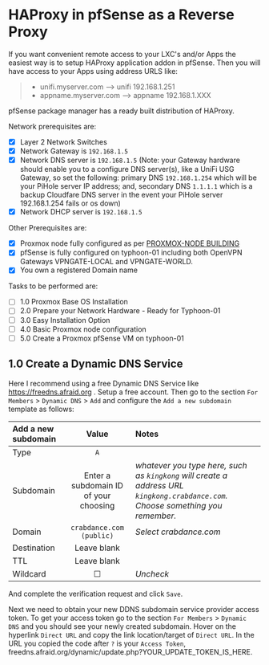 # HAProxy in pfSense as a Reverse Proxy
If you want convenient remote access to your LXC's and/or Apps the easiest way is to setup HAProxy application addon in pfSense. Then you will have access to your Apps using address URLS like:
> *  unifi.myserver.com --> unifi 192.168.1.251
> * appname.myserver.com --> appname 192.168.1.XXX

pfSense package manager has a ready built distribution of HAProxy.

Network prerequisites are:
- [x] Layer 2 Network Switches
- [x] Network Gateway is `192.168.1.5`
- [x] Network DNS server is `192.168.1.5` (Note: your Gateway hardware should enable you to a configure DNS server(s), like a UniFi USG Gateway, so set the following: primary DNS `192.168.1.254` which will be your PiHole server IP address; and, secondary DNS `1.1.1.1` which is a backup Cloudfare DNS server in the event your PiHole server 192.168.1.254 fails or os down)
- [x] Network DHCP server is `192.168.1.5`

Other Prerequisites are:
- [x] Proxmox node fully configured as per [PROXMOX-NODE BUILDING](https://github.com/ahuacate/proxmox-node/blob/master/README.md#proxmox-node-building)
- [x] pfSense is fully configured on typhoon-01 including both OpenVPN Gateways VPNGATE-LOCAL and VPNGATE-WORLD.
- [x] You own a registered Domain name

Tasks to be performed are:
- [ ] 1.0 Proxmox Base OS Installation
- [ ] 2.0 Prepare your Network Hardware - Ready for Typhoon-01
- [ ] 3.0 Easy Installation Option
- [ ] 4.0 Basic Proxmox node configuration
- [ ] 5.0 Create a Proxmox pfSense VM on typhoon-01

## 1.0 Create a Dynamic DNS Service
Here I recommend using a free Dynamic DNS Service like https://freedns.afraid.org . Setup a free account. Then go to the section `For Members` > `Dynamic DNS` > `Add` and configure the `Add a new subdomain` template as follows:

| Add a new subdomain | Value | Notes
| :---  | :---: | :---
| Type | `A` |
| Subdomain| Enter a subdomain ID of your choosing | *whatever you type here, such as `kingkong` will create a address URL `kingkong.crabdance.com`. Choose something you remember.*
| Domain | `crabdance.com (public)` | *Select crabdance.com*
| Destination | Leave blank
| TTL | Leave blank
| Wildcard | ☐ | *Uncheck*

And complete the verification request and click `Save`.

Next we need to obtain your new DDNS subdomain service provider access token. To get your access token go to the section `For Members` > `Dynamic DNS` and you should see your newly created subdomain. Hover on the hyperlink `Direct URL` and copy the link location/target of `Direct URL`. In the URL you copied the code after `?` is your `Access Token`, freedns.afraid.org/dynamic/update.php?YOUR_UPDATE_TOKEN_IS_HERE. 



